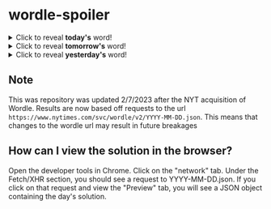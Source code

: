 # wordle-spoiler

<details>
  <summary>Click to reveal <b>today's</b> word!</summary>
  <br>
  <b> squat </b>
</details>

<details>
  <summary>Click to reveal <b>tomorrow's</b> word!</summary>
  <br>
  <b> trend </b>
</details>

<details>
  <summary>Click to reveal <b>yesterday's</b> word!</summary>
  <br>
  <b> above </b>
</details>

## Note
This was repository was updated 2/7/2023 after the NYT acquisition of Wordle. Results are now based off requests to the url `https://www.nytimes.com/svc/wordle/v2/YYYY-MM-DD.json`. This means that changes to the wordle url may result in future breakages

## How can I view the solution in the browser?
Open the developer tools in Chrome. Click on the "network" tab. Under the Fetch/XHR section, you should see a request to YYYY-MM-DD.json. If you click on that request and view the "Preview" tab, you will see a JSON object containing the day's solution.